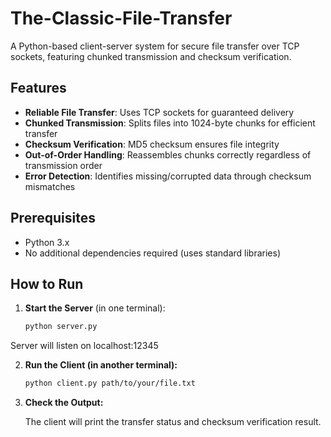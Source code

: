 # The-Classic-File-Transfer

A Python-based client-server system for secure file transfer over TCP sockets, featuring chunked transmission and checksum verification.

## Features

- **Reliable File Transfer**: Uses TCP sockets for guaranteed delivery
- **Chunked Transmission**: Splits files into 1024-byte chunks for efficient transfer
- **Checksum Verification**: MD5 checksum ensures file integrity
- **Out-of-Order Handling**: Reassembles chunks correctly regardless of transmission order
- **Error Detection**: Identifies missing/corrupted data through checksum mismatches

## Prerequisites

- Python 3.x
- No additional dependencies required (uses standard libraries)

## How to Run

1. **Start the Server** (in one terminal):
   ```bash
   python server.py
   ```

Server will listen on localhost:12345

2. **Run the Client (in another terminal):**

   ```bash
   python client.py path/to/your/file.txt
   ```

3. **Check the Output:**

   The client will print the transfer status and checksum verification result.
